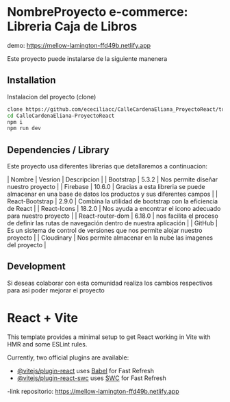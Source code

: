 # NombreProyecto e-commerce: Libreria Caja de Libros

demo: https://mellow-lamington-ffd49b.netlify.app

Este proyecto puede instalarse de la siguiente manenera

## Installation

Instalacion del proyecto (clone)

```sh
clone https://github.com/ececiliacc/CalleCardenaEliana_ProyectoReact/tree/main
cd CalleCardenaEliana-ProyectoReact
npm i
npm run dev
```

## Dependencies / Library

Este proyecto usa diferentes librerias que detallaremos a continuacion:

| Nombre | Vesrion | Descripcion |
| Bootstrap | 5.3.2 | Nos permite diseñar nuestro proyecto |
| Firebase | 10.6.0 | Gracias a esta libreria se puede almacenar en una base de datos los productos y sus diferentes campos |
| React-Bootstrap | 2.9.0 | Combina la utilidad de bootstrap con la eficiencia de React |
| React-Icons | 18.2.0 | Nos ayuda a encontrar el icono adecuado para nuestro proyecto |
| React-router-dom | 6.18.0 | nos facilita el proceso de definir las rutas de navegación dentro de nuestra aplicación |
| GitHub | Es un sistema de control de versiones que nos permite alojar nuestro proyecto |
| Cloudinary | Nos permite almacenar en la nube las imagenes del proyecto |

## Development

Si deseas colaborar con esta comunidad realiza los cambios respectivos para asi poder mejorar el proyecto

# React + Vite

This template provides a minimal setup to get React working in Vite with HMR and some ESLint rules.

Currently, two official plugins are available:

- [@vitejs/plugin-react](https://github.com/vitejs/vite-plugin-react/blob/main/packages/plugin-react/README.md) uses [Babel](https://babeljs.io/) for Fast Refresh
- [@vitejs/plugin-react-swc](https://github.com/vitejs/vite-plugin-react-swc) uses [SWC](https://swc.rs/) for Fast Refresh

-link repositorio:
    https://mellow-lamington-ffd49b.netlify.app
